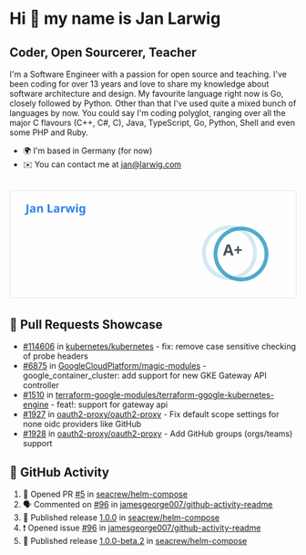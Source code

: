 # Hi 👋 my name is Jan Larwig

## Coder, Open Sourcerer, Teacher

I'm a Software Engineer with a passion for open source and teaching. I've been coding for over 13 years and love to share my knowledge about software architecture and design. My favourite language right now is Go, closely followed by Python. Other than that I've used quite a mixed bunch of languages by now. You could say I'm coding polyglot, ranging over all the major C flavours (C++, C#, C), Java, TypeScript, Go, Python, Shell and even some PHP and Ruby.

- 🌍 I'm based in Germany (for now)
- ✉️ You can contact me at [jan@larwig.com](mailto:jan@larwig.com)

<br>

<a href="https://github.com/anuraghazra/github-readme-stats">
  <picture>
    <source
      srcset="https://raw.githubusercontent.com/tuunit/tuunit/main/general_dark.svg" 
      media="(prefers-color-scheme: dark)" 
    />
    <source
      srcset="https://raw.githubusercontent.com/tuunit/tuunit/main/general_light.svg" 
      media="(prefers-color-scheme: light), (prefers-color-scheme: no-preference)" 
    />
    <img src="https://raw.githubusercontent.com/tuunit/tuunit/main/general_light.svg" />
  </picture>
</a>

## 🔧 Pull Requests Showcase

- [#114606](https://github.com/kubernetes/kubernetes/issues/114606) in [kubernetes/kubernetes](https://github.com/kubernetes/kubernetes) - fix: remove case sensitive checking of probe headers
- [#6875](https://github.com/GoogleCloudPlatform/magic-modules/pull/6875) in [GoogleCloudPlatform/magic-modules](https://github.com/GoogleCloudPlatform/magic-modules) - google_container_cluster: add support for new GKE Gateway API controller
- [#1510](https://github.com/terraform-google-modules/terraform-google-kubernetes-engine/pull/1510) in [terraform-google-modules/terraform-ggogle-kubernetes-engine](https://github.com/terraform-google-modules/terraform-google-kubernetes-engine) - feat!: support for gateway api
- [#1927](https://github.com/oauth2-proxy/oauth2-proxy/issues/1927) in [oauth2-proxy/oauth2-proxy](https://github.com/oauth2-proxy/oauth2-proxy) - Fix default scope settings for none oidc providers like GitHub
- [#1928](https://github.com/oauth2-proxy/oauth2-proxy/issues/1928) in [oauth2-proxy/oauth2-proxy](https://github.com/oauth2-proxy/oauth2-proxy) - Add GitHub groups (orgs/teams) support

## 🔔 GitHub Activity

<!--START_SECTION:activity-->

1. 💪 Opened PR [#5](https://github.com/seacrew/helm-compose/pull/5) in [seacrew/helm-compose](https://github.com/seacrew/helm-compose)
2. 🗣 Commented on [#96](https://github.com/jamesgeorge007/github-activity-readme/issues/96) in [jamesgeorge007/github-activity-readme](https://github.com/jamesgeorge007/github-activity-readme)
3. 🚀 Published release [1.0.0](https://github.com/1.0.0) in [seacrew/helm-compose](https://github.com/seacrew/helm-compose)
4. ❗️ Opened issue [#96](https://github.com/jamesgeorge007/github-activity-readme/issues/96) in [jamesgeorge007/github-activity-readme](https://github.com/jamesgeorge007/github-activity-readme)
5. 🚀 Published release [1.0.0-beta.2](https://github.com/1.0.0-beta.2) in [seacrew/helm-compose](https://github.com/seacrew/helm-compose)
<!--END_SECTION:activity-->
